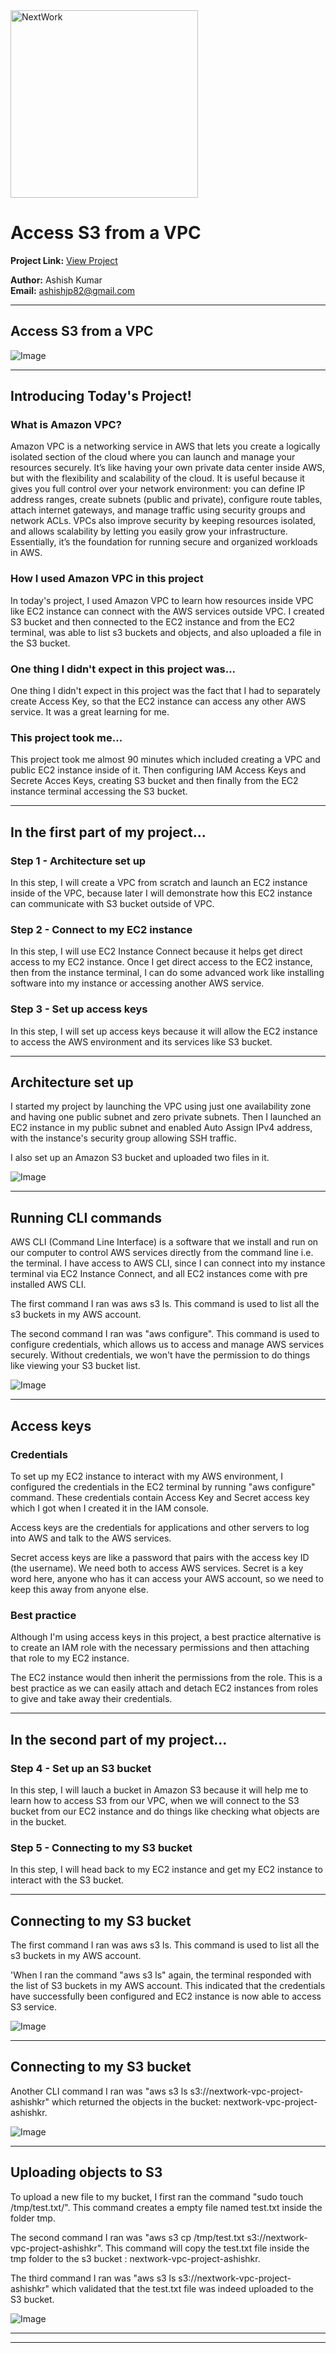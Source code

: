 <img src="https://cdn.prod.website-files.com/677c400686e724409a5a7409/6790ad949cf622dc8dcd9fe4_nextwork-logo-leather.svg" alt="NextWork" width="300" />

# Access S3 from a VPC

**Project Link:** [View Project](http://learn.nextwork.org/projects/aws-networks-s3)

**Author:** Ashish Kumar  
**Email:** ashishjp82@gmail.com

---

## Access S3 from a VPC

![Image](http://learn.nextwork.org/excited_amber_silly_fennel/uploads/aws-networks-s3_3e1e79a2)

---

## Introducing Today's Project!

### What is Amazon VPC?

Amazon VPC is a networking service in AWS that lets you create a logically isolated section of the cloud where you can launch and manage your resources securely. Itʼs like having your own private data center inside AWS, but with the flexibility and scalability of the cloud. It is useful because it gives you full control over your network environment: you can define IP address ranges, create subnets (public and private), configure route tables, attach internet gateways, and manage traffic using security groups and network ACLs. VPCs also improve security by keeping resources isolated, and allows scalability by letting you easily grow your infrastructure. Essentially, itʼs the foundation for running secure and organized workloads in AWS.

### How I used Amazon VPC in this project

In today's project, I used Amazon VPC to learn how resources inside VPC like EC2 instance can connect with the AWS services outside VPC. I created S3 bucket and then connected to the EC2 instance and from the EC2 terminal, was able to list s3 buckets and objects, and also uploaded a file in the S3 bucket.

### One thing I didn't expect in this project was...

One thing I didn't expect in this project was the fact that I had to separately create Access Key, so that the EC2 instance can access any other AWS service. It was a great learning for me.

### This project took me...

This project took me almost 90 minutes which included creating a VPC and public EC2 instance inside of it. Then configuring IAM Access Keys and Secrete Acces Keys, creating S3 bucket and then finally from the EC2 instance terminal accessing the S3 bucket.

---

## In the first part of my project...

### Step 1 - Architecture set up

In this step, I will create a VPC from scratch and launch an EC2 instance inside of the VPC, because later I will demonstrate how this EC2 instance can communicate with S3 bucket outside of VPC.

### Step 2 - Connect to my EC2 instance

In this step, I will use EC2 Instance Connect because it helps get direct access to my EC2 instance. Once I get direct access to the EC2 instance, then from the instance terminal, I can do some advanced work like installing software into my instance or accessing another AWS service.

### Step 3 - Set up access keys

In this step, I will set up access keys because it will allow the EC2 instance to access the AWS environment and its services like S3 bucket.

---

## Architecture set up

I started my project by launching the VPC using just one availability zone and having one public subnet and zero private subnets. Then I launched an EC2 instance in my public subnet and enabled Auto Assign IPv4 address, with the instance's security group allowing SSH traffic.

I also set up an Amazon S3 bucket and uploaded two files in it.

![Image](http://learn.nextwork.org/excited_amber_silly_fennel/uploads/aws-networks-s3_4334d777)

---

## Running CLI commands

AWS CLI (Command Line Interface) is a software that we install and run on our computer to control AWS services directly from the command line i.e. the terminal. I have access to AWS CLI, since I can connect into my instance terminal via EC2 Instance Connect, and all EC2 instances come with pre installed AWS CLI.


The first command I ran was aws s3 ls. This command is used to list all the s3 buckets in my AWS account.

The second command I ran was "aws configure". This command is used to configure credentials, which allows us to access and manage AWS services securely. Without credentials, we won't have the permission to do things like viewing your S3 bucket list.

![Image](http://learn.nextwork.org/excited_amber_silly_fennel/uploads/aws-networks-s3_e7fa8776)

---

## Access keys

### Credentials

To set up my EC2 instance to interact with my AWS environment, I configured the credentials in the EC2 terminal by running "aws configure" command. These credentials contain Access Key and Secret access key which I got when I created it in the IAM console.

Access keys are the credentials for applications and other servers to log into AWS and talk to the AWS services.

Secret access keys are like a password that pairs with the access key ID (the username). We need both to access AWS services.
Secret is a key word here, anyone who has it can access your AWS account, so we need to keep this away from anyone else.

### Best practice

Although I'm using access keys in this project, a best practice alternative is to create an IAM role with the necessary permissions and then attaching that role to my EC2 instance. 

The EC2 instance would then inherit the permissions from the role. This is a best practice as we can easily attach and detach EC2 instances from roles to give and take away their credentials.

---

## In the second part of my project...

### Step 4 - Set up an S3 bucket

In this step, I will lauch a bucket in Amazon S3 because it will help me to learn how to access S3 from our VPC, when we will connect to the S3 bucket from our EC2 instance and do things like checking what objects are in the bucket.

### Step 5 - Connecting to my S3 bucket

In this step, I will head back to my EC2 instance and get my EC2 instance to interact with the S3 bucket.

---

## Connecting to my S3 bucket

The first command I ran was aws s3 ls. This command is used to list all the s3 buckets in my AWS account.

'When I ran the command "aws s3 ls" again, the terminal responded with the list of S3 buckets in my AWS account. This indicated that the credentials have successfully been configured and EC2 instance is now able to access S3 service.

![Image](http://learn.nextwork.org/excited_amber_silly_fennel/uploads/aws-networks-s3_4334d778)

---

## Connecting to my S3 bucket

Another CLI command I ran was "aws s3 ls s3://nextwork-vpc-project-ashishkr" which returned the objects in the bucket: nextwork-vpc-project-ashishkr.

![Image](http://learn.nextwork.org/excited_amber_silly_fennel/uploads/aws-networks-s3_4334d779)

---

## Uploading objects to S3

To upload a new file to my bucket, I first ran the command "sudo touch /tmp/test.txt/". This command creates a empty file named test.txt inside the folder tmp.

The second command I ran was "aws s3 cp /tmp/test.txt s3://nextwork-vpc-project-ashishkr". This command will copy the test.txt file inside the tmp folder to the s3 bucket :  nextwork-vpc-project-ashishkr.

The third command I ran was "aws s3 ls s3://nextwork-vpc-project-ashishkr" which validated that the test.txt file was indeed uploaded to the S3 bucket.

![Image](http://learn.nextwork.org/excited_amber_silly_fennel/uploads/aws-networks-s3_3e1e79a2)

---

---
